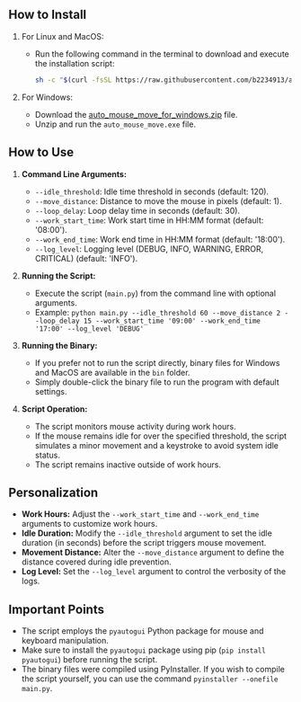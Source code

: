 ## How to Install

1. For Linux and MacOS:
   - Run the following command in the terminal to download and execute the installation script:
     ```bash
     sh -c "$(curl -fsSL https://raw.githubusercontent.com/b2234913/auto_mouse_move/main/install.sh)"
     ```

2. For Windows:
   - Download the [auto_mouse_move_for_windows.zip](https://github.com/b2234913/auto_mouse_move/releases/download/v1.0.0/auto_mouse_move_for_windows.zip) file.
   - Unzip and run the `auto_mouse_move.exe` file.

## How to Use

1. **Command Line Arguments:**
   - `--idle_threshold`: Idle time threshold in seconds (default: 120).
   - `--move_distance`: Distance to move the mouse in pixels (default: 1).
   - `--loop_delay`: Loop delay time in seconds (default: 30).
   - `--work_start_time`: Work start time in HH:MM format (default: '08:00').
   - `--work_end_time`: Work end time in HH:MM format (default: '18:00').
   - `--log_level`: Logging level (DEBUG, INFO, WARNING, ERROR, CRITICAL) (default: 'INFO').

2. **Running the Script:**
   - Execute the script (`main.py`) from the command line with optional arguments.
   - Example: `python main.py --idle_threshold 60 --move_distance 2 --loop_delay 15 --work_start_time '09:00' --work_end_time '17:00' --log_level 'DEBUG'`

3. **Running the Binary:**
   - If you prefer not to run the script directly, binary files for Windows and MacOS are available in the `bin` folder.
   - Simply double-click the binary file to run the program with default settings.

4. **Script Operation:**
   - The script monitors mouse activity during work hours.
   - If the mouse remains idle for over the specified threshold, the script simulates a minor movement and a keystroke to avoid system idle status.
   - The script remains inactive outside of work hours.

## Personalization

- **Work Hours:** Adjust the `--work_start_time` and `--work_end_time` arguments to customize work hours.
- **Idle Duration:** Modify the `--idle_threshold` argument to set the idle duration (in seconds) before the script triggers mouse movement.
- **Movement Distance:** Alter the `--move_distance` argument to define the distance covered during idle prevention.
- **Log Level:** Set the `--log_level` argument to control the verbosity of the logs.

## Important Points

- The script employs the `pyautogui` Python package for mouse and keyboard manipulation.
- Make sure to install the `pyautogui` package using pip (`pip install pyautogui`) before running the script.
- The binary files were compiled using PyInstaller. If you wish to compile the script yourself, you can use the command `pyinstaller --onefile main.py`.